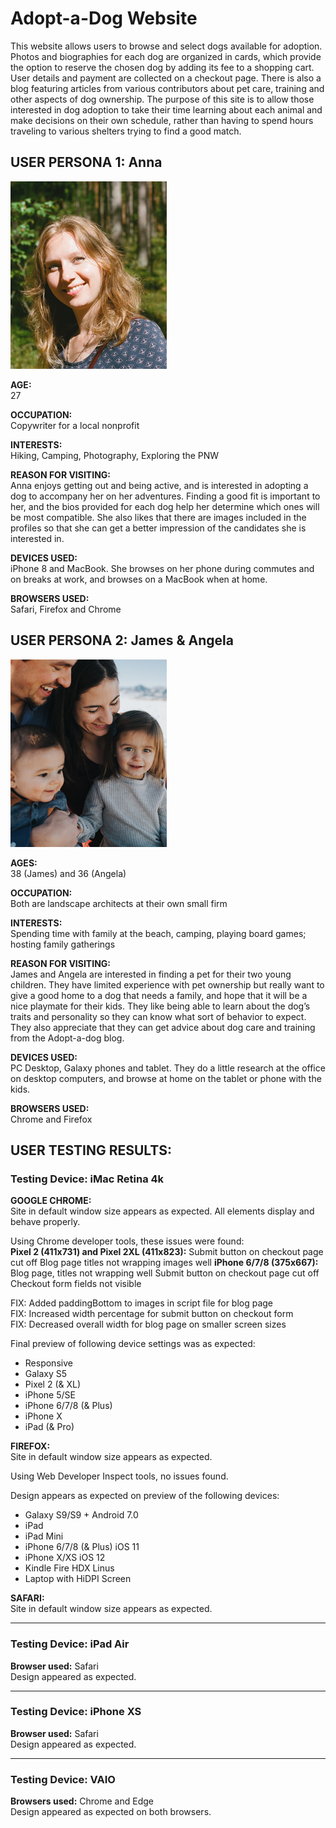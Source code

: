 # Adopt-a-Dog Website

This website allows users to browse and select dogs available for adoption.
Photos and biographies for each dog are organized in cards, which provide
the option to reserve the chosen dog by adding its fee to a shopping cart.
User details and payment are collected on a checkout page. There is also a
blog featuring articles from various contributors about pet care, training
and other aspects of dog ownership. The purpose of this site is to allow
those interested in dog adoption to take their time learning about each animal
and make decisions on their own schedule, rather than having to spend hours
traveling to various shelters trying to find a good match.  



## USER PERSONA 1: Anna

![Image of Anna](user-persona-anna.jpg)  

**AGE:**  
27

**OCCUPATION:**  
Copywriter for a local nonprofit

**INTERESTS:**  
Hiking, Camping, Photography, Exploring the PNW

**REASON FOR VISITING:**  
Anna enjoys getting out and being active, and is interested
in adopting a dog to accompany her on her adventures. Finding a good fit is important to her, and the bios provided for each dog help her determine which ones will be most compatible. She also likes that there are images included in the profiles so that she can get a better impression of the candidates she is interested in.

**DEVICES USED:**  
iPhone 8 and MacBook. She browses on her phone during commutes and on breaks at work, and browses on a MacBook when at home.  

**BROWSERS USED:**  
Safari, Firefox and Chrome   



## USER PERSONA 2: James & Angela  

![Image of James and Angela](user-persona-janda.jpg)  

**AGES:**  
38 (James) and 36 (Angela)

**OCCUPATION:**  
Both are landscape architects at their own small firm

**INTERESTS:**  
Spending time with family at the beach, camping, playing board games;
hosting family gatherings  

**REASON FOR VISITING:**  
James and Angela are interested in finding a pet for their two young children. They have limited experience with pet ownership but really
want to give a good home to a dog that needs a family, and hope that it will be
a nice playmate for their kids. They like being able to learn about the dog’s
traits and personality so they can know what sort of behavior to expect. They
also appreciate that they can get advice about dog care and training from the Adopt-a-dog blog.  

**DEVICES USED:**  
PC Desktop, Galaxy phones and tablet. They do a little research at the office on desktop computers, and browse at home on the tablet or phone with the kids.  

**BROWSERS USED:**  
Chrome and Firefox  



## USER TESTING RESULTS:  

### Testing Device: iMac Retina 4k  

**GOOGLE CHROME:**  
Site in default window size appears as expected.
All elements display and behave properly.

Using Chrome developer tools, these issues were found:  
**Pixel 2 (411x731) and Pixel 2XL (411x823):**
  Submit button on checkout page cut off
  Blog page titles not wrapping images well
**iPhone 6/7/8 (375x667):**
  Blog page, titles not wrapping well
  Submit button on checkout page cut off
  Checkout form fields not visible

  FIX: Added paddingBottom to images in script file  for blog page  
  FIX: Increased width percentage for submit button on checkout form  
  FIX: Decreased overall width for blog page on smaller screen sizes

Final preview of following device settings was as expected:  
* Responsive
* Galaxy S5
* Pixel 2 (& XL)
* iPhone 5/SE
* iPhone 6/7/8 (& Plus)
* iPhone X
* iPad (& Pro)  

**FIREFOX:**  
Site in default window size appears as expected.

Using Web Developer Inspect tools, no issues found.

Design appears as expected on preview of the following devices:
* Galaxy S9/S9 + Android 7.0
* iPad
* iPad Mini
* iPhone 6/7/8 (& Plus) iOS 11
* iPhone X/XS iOS 12
* Kindle Fire HDX Linus
* Laptop with HiDPI Screen  

**SAFARI:**  
Site in default window size appears as expected.  


- - -
### Testing Device: iPad Air

**Browser used:** Safari  
Design appeared as expected.  


- - -
### Testing Device: iPhone XS
**Browser used:** Safari  
Design appeared as expected.  


- - -
### Testing Device: VAIO
**Browsers used:** Chrome and Edge  
Design appeared as expected on both browsers.
